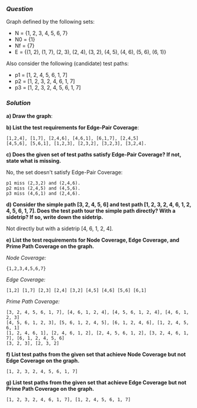 ### *Question*
Graph defined by the following sets:
- N = {1, 2, 3, 4, 5, 6, 7}
- N0 = {1}
- Nf = {7}
- E = {(1, 2), (1, 7), (2, 3), (2, 4), (3, 2), (4, 5), (4, 6), (5, 6), (6, 1)}

Also consider the following (candidate) test paths:
- p1 = [1, 2, 4, 5, 6, 1, 7]
- p2 = [1, 2, 3, 2, 4, 6, 1, 7]
- p3 = [1, 2, 3, 2, 4, 5, 6, 1, 7]

### *Solution*
**a) Draw the graph**:

**b) List the test requirements for Edge-Pair Coverage**:
```
[1,2,4], [1,7], [2,4,6], [4,6,1], [6,1,7], [2,4,5]
[4,5,6], [5,6,1], [1,2,3], [2,3,2], [3,2,3], [3,2,4].
```
**c) Does the given set of test paths satisfy Edge-Pair Coverage? If not, state what is missing.**

No, the set doesn't satisfy Edge-Pair Coverage:
```
p1 miss (2,3,2) and (2,4,6).
p2 miss (2,4,5) and (4,5,6).
p3 miss (4,6,1) and (2,4,6).
```
**d) Consider the simple path [3, 2, 4, 5, 6] and test path [1, 2, 3, 2, 4, 6, 1, 2, 4, 5, 6, 1, 7]. Does the test path tour the simple path directly? With a sidetrip? If so, write down the sidetrip.**

Not directly but with a sidetrip [4, 6, 1, 2, 4].

**e) List the test requirements for Node Coverage, Edge Coverage, and Prime Path Coverage on the graph.**

*Node Coverage:*
```
{1,2,3,4,5,6,7}
```
*Edge Coverage:*
```
[1,2] [1,7] [2,3] [2,4] [3,2] [4,5] [4,6] [5,6] [6,1]
```
*Prime Path Coverage:*
```
[3, 2, 4, 5, 6, 1, 7], [4, 6, 1, 2, 4], [4, 5, 6, 1, 2, 4], [4, 6, 1, 2, 3]
[4, 5, 6, 1, 2, 3], [5, 6, 1, 2, 4, 5], [6, 1, 2, 4, 6], [1, 2, 4, 5, 6, 1]
[1, 2, 4, 6, 1], [2, 4, 6, 1, 2], [2, 4, 5, 6, 1, 2], [3, 2, 4, 6, 1, 7], [6, 1, 2, 4, 5, 6]
[3, 2, 3], [2, 3, 2]
```
**f) List test paths from the given set that achieve Node Coverage but not Edge Coverage on the graph.**
```
[1, 2, 3, 2, 4, 5, 6, 1, 7]
```
**g) List test paths from the given set that achieve Edge Coverage but not Prime Path Coverage on the graph.**
```
[1, 2, 3, 2, 4, 6, 1, 7], [1, 2, 4, 5, 6, 1, 7]
```

